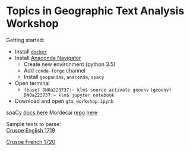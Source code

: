 # Topics in Geographic Text Analysis Workshop

Getting started:
- Install [`docker`](https://www.docker.com/)
- Install [Anaconda Navigator](https://www.anaconda.com/download/#macos)
  - Create new environment (python 3.5)
  - Add `conda-forge` channel
  - Install `geopandas`, `anaconda`, `spacy`
- Open terminal
  - `(base) DN0a223737:~ klm$ source activate geoenv`
    `(geoenv) DN0a223737:~ klm$ jupyter notebook`
- Download and open `gta_workshop.ipynb`


spaCy [docs here](https://spacy.io/)
Mordecai [repo here](https://github.com/openeventdata/mordecai)


Sample texts to parse:  
[Crusoe English 1719](https://archive.org/details/lifeandstranges04defogoog/page/n4)

[Crusoe French 1720](https://archive.org/details/bub_gb_vGDzhmHC19AC/page/n6)
